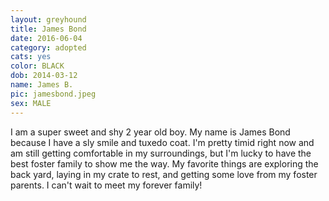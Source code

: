 ```yaml
---
layout: greyhound
title: James Bond
date: 2016-06-04
category: adopted
cats: yes
color: BLACK
dob: 2014-03-12
name: James B.
pic: jamesbond.jpeg
sex: MALE
---
```


I am a super sweet and shy 2 year old boy. My name is James Bond because I have a sly smile and tuxedo coat. I'm pretty timid right now and am still getting comfortable in my surroundings, but I'm lucky to have the best foster family to show me the way. My favorite things are exploring the back yard, laying in my crate to rest, and getting some love from my foster parents. I can't wait to meet my forever family! 
